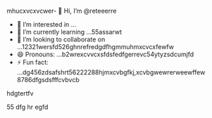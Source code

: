 mhucxvcxvcwer- 👋 Hi, I’m @reteeerre
- 👀 I’m interested in ...
- 🌱 I’m currently learning ...55assarwt
- 💞️ I’m looking to collaborate on ...12321wersfd526ghnrefredgdfhgmmuhmxcvcxfewfw
- 😄 Pronouns: ...b2wrexcvvcxsfdsfedfgerrevc54ytyzsdcumjfd
- ⚡ Fun fact: ...dg456zdsafshrt56222288hjmxcvbgfkj,xcvbgwewrerweewffew
8786dfgsdsfffcvbvcb
<!---rwecvnvb152955+dsfcxvchyw
reteeerre/reteeerre is a ✨ special ✨ repository because its123 `README.md` (this fi3le) appears on youffr GitrwerHgfbfgub prohrtfile8876dffxcvd.sdasfd
You can click the Preview link to take a look at your changes.пd4545sdf1sdf232162dfgdf
--->hdgtertfv
55
dfg
hr
egfd
